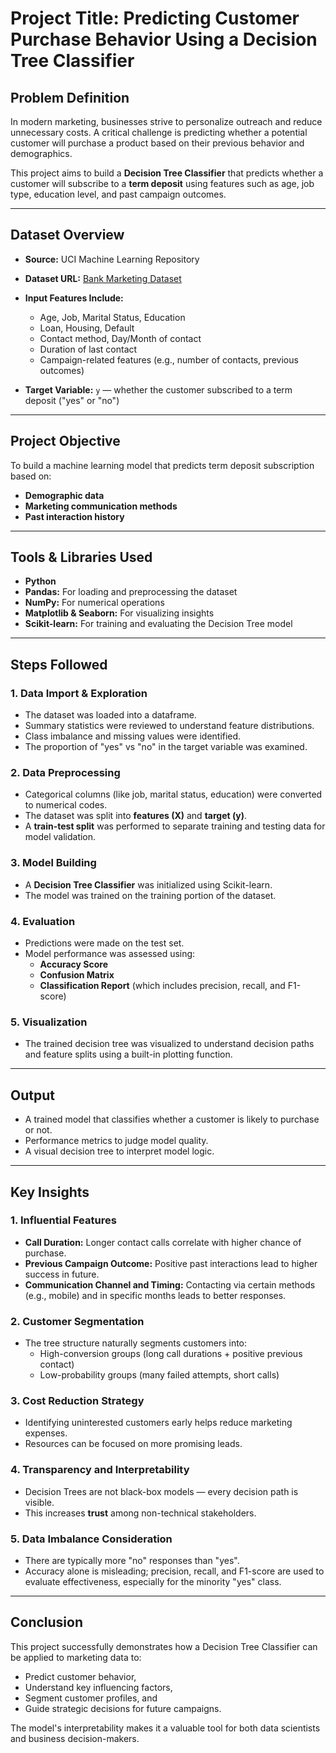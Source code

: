 # Project Title: Predicting Customer Purchase Behavior Using a Decision Tree Classifier

## Problem Definition

In modern marketing, businesses strive to personalize outreach and reduce unnecessary costs. A critical challenge is predicting whether a potential customer will purchase a product based on their previous behavior and demographics.

This project aims to build a **Decision Tree Classifier** that predicts whether a customer will subscribe to a **term deposit** using features such as age, job type, education level, and past campaign outcomes.

---

## Dataset Overview

- **Source:** UCI Machine Learning Repository  
- **Dataset URL:** [Bank Marketing Dataset](https://archive.ics.uci.edu/dataset/222/bank+marketing)  
- **Input Features Include:**
  - Age, Job, Marital Status, Education
  - Loan, Housing, Default
  - Contact method, Day/Month of contact
  - Duration of last contact
  - Campaign-related features (e.g., number of contacts, previous outcomes)

- **Target Variable:** `y` — whether the customer subscribed to a term deposit ("yes" or "no")

---

## Project Objective

To build a machine learning model that predicts term deposit subscription based on:
- **Demographic data**
- **Marketing communication methods**
- **Past interaction history**

---

## Tools & Libraries Used

- **Python**
- **Pandas:** For loading and preprocessing the dataset  
- **NumPy:** For numerical operations  
- **Matplotlib & Seaborn:** For visualizing insights  
- **Scikit-learn:** For training and evaluating the Decision Tree model

---

## Steps Followed

### 1. Data Import & Exploration
- The dataset was loaded into a dataframe.
- Summary statistics were reviewed to understand feature distributions.
- Class imbalance and missing values were identified.
- The proportion of "yes" vs "no" in the target variable was examined.

### 2. Data Preprocessing
- Categorical columns (like job, marital status, education) were converted to numerical codes.
- The dataset was split into **features (X)** and **target (y)**.
- A **train-test split** was performed to separate training and testing data for model validation.

### 3. Model Building
- A **Decision Tree Classifier** was initialized using Scikit-learn.
- The model was trained on the training portion of the dataset.

### 4. Evaluation
- Predictions were made on the test set.
- Model performance was assessed using:
  - **Accuracy Score**
  - **Confusion Matrix**
  - **Classification Report** (which includes precision, recall, and F1-score)

### 5. Visualization
- The trained decision tree was visualized to understand decision paths and feature splits using a built-in plotting function.

---

## Output

- A trained model that classifies whether a customer is likely to purchase or not.
- Performance metrics to judge model quality.
- A visual decision tree to interpret model logic.

---

## Key Insights

### 1. Influential Features
- **Call Duration:** Longer contact calls correlate with higher chance of purchase.
- **Previous Campaign Outcome:** Positive past interactions lead to higher success in future.
- **Communication Channel and Timing:** Contacting via certain methods (e.g., mobile) and in specific months leads to better responses.

### 2. Customer Segmentation
- The tree structure naturally segments customers into:
  - High-conversion groups (long call durations + positive previous contact)
  - Low-probability groups (many failed attempts, short calls)

### 3. Cost Reduction Strategy
- Identifying uninterested customers early helps reduce marketing expenses.
- Resources can be focused on more promising leads.

### 4. Transparency and Interpretability
- Decision Trees are not black-box models — every decision path is visible.
- This increases **trust** among non-technical stakeholders.

### 5. Data Imbalance Consideration
- There are typically more "no" responses than "yes".
- Accuracy alone is misleading; precision, recall, and F1-score are used to evaluate effectiveness, especially for the minority "yes" class.

---

## Conclusion

This project successfully demonstrates how a Decision Tree Classifier can be applied to marketing data to:
- Predict customer behavior,
- Understand key influencing factors,
- Segment customer profiles, and
- Guide strategic decisions for future campaigns.

The model's interpretability makes it a valuable tool for both data scientists and business decision-makers.

